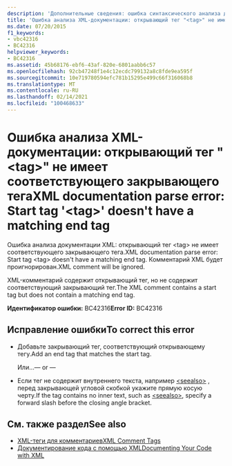 ```yaml
---
description: 'Дополнительные сведения: ошибка синтаксического анализа документации XML: открывающий тег " <tag> " не имеет соответствующего закрывающего тега'
title: 'Ошибка анализа XML-документации: открывающий тег "<tag>" не имеет соответствующего закрывающего тега'
ms.date: 07/20/2015
f1_keywords:
- vbc42316
- BC42316
helpviewer_keywords:
- BC42316
ms.assetid: 45b68176-ebf6-43af-820e-6801aabb6c57
ms.openlocfilehash: 92cb47248f1e4c12ecdc799132a8c8fde9ea595f
ms.sourcegitcommit: 10e719780594efc781b15295e499c66f316068b8
ms.translationtype: MT
ms.contentlocale: ru-RU
ms.lasthandoff: 02/14/2021
ms.locfileid: "100468633"
---
```

# <a name="xml-documentation-parse-error-start-tag-tag-doesnt-have-a-matching-end-tag"></a><span data-ttu-id="49aaf-103">Ошибка анализа XML-документации: открывающий тег "\<tag>" не имеет соответствующего закрывающего тега</span><span class="sxs-lookup"><span data-stu-id="49aaf-103">XML documentation parse error: Start tag '\<tag>' doesn't have a matching end tag</span></span>

<span data-ttu-id="49aaf-104">Ошибка анализа документации XML: открывающий тег \<tag> не имеет соответствующего закрывающего тега.</span><span class="sxs-lookup"><span data-stu-id="49aaf-104">XML documentation parse error: Start tag \<tag> doesn't have a matching end tag.</span></span> <span data-ttu-id="49aaf-105">Комментарий XML будет проигнорирован.</span><span class="sxs-lookup"><span data-stu-id="49aaf-105">XML comment will be ignored.</span></span>  
  
 <span data-ttu-id="49aaf-106">XML-комментарий содержит открывающий тег, но не содержит соответствующий закрывающий тег.</span><span class="sxs-lookup"><span data-stu-id="49aaf-106">The XML comment contains a start tag but does not contain a matching end tag.</span></span>  
  
 <span data-ttu-id="49aaf-107">**Идентификатор ошибки:** BC42316</span><span class="sxs-lookup"><span data-stu-id="49aaf-107">**Error ID:** BC42316</span></span>  
  
## <a name="to-correct-this-error"></a><span data-ttu-id="49aaf-108">Исправление ошибки</span><span class="sxs-lookup"><span data-stu-id="49aaf-108">To correct this error</span></span>  
  
- <span data-ttu-id="49aaf-109">Добавьте закрывающий тег, соответствующий открывающему тегу.</span><span class="sxs-lookup"><span data-stu-id="49aaf-109">Add an end tag that matches the start tag.</span></span>  
  
     <span data-ttu-id="49aaf-110">Или...</span><span class="sxs-lookup"><span data-stu-id="49aaf-110">— or —</span></span>  
  
- <span data-ttu-id="49aaf-111">Если тег не содержит внутреннего текста, например [\<seealso>](../language-reference/xmldoc/seealso.md) , перед закрывающей угловой скобкой укажите прямую косую черту.</span><span class="sxs-lookup"><span data-stu-id="49aaf-111">If the tag contains no inner text, such as [\<seealso>](../language-reference/xmldoc/seealso.md), specify a forward slash before the closing angle bracket.</span></span>  
  
## <a name="see-also"></a><span data-ttu-id="49aaf-112">См. также раздел</span><span class="sxs-lookup"><span data-stu-id="49aaf-112">See also</span></span>

- [<span data-ttu-id="49aaf-113">XML-теги для комментариев</span><span class="sxs-lookup"><span data-stu-id="49aaf-113">XML Comment Tags</span></span>](../language-reference/xmldoc/index.md)
- [<span data-ttu-id="49aaf-114">Документирование кода с помощью XML</span><span class="sxs-lookup"><span data-stu-id="49aaf-114">Documenting Your Code with XML</span></span>](../programming-guide/program-structure/documenting-your-code-with-xml.md)
